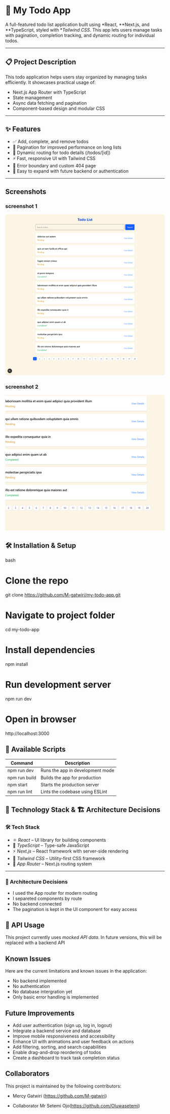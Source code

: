  # 📝 My Todo App

A full-featured todo list application built using *React, **Next.js, and **TypeScript, styled with **Tailwind CSS*. This app lets users manage tasks with pagination, completion tracking, and dynamic routing for individual todos.

---

## 📋 Project Description

This todo application helps users stay organized by managing tasks efficiently. It showcases practical usage of:
- Next.js App Router with TypeScript
- State management
- Async data fetching and pagination
- Component-based design and modular CSS

---

## ✨ Features

- ✅ Add, complete, and remove todos
- 🔄 Pagination for improved performance on long lists
- 🧭 Dynamic routing for todo details (/todos/[id])
- ⚡ Fast, responsive UI with Tailwind CSS
- 🔐 Error boundary and custom 404 page
- 🧪 Easy to expand with future backend or authentication

---

## Screenshots

### screenshot 1
![Homepage](./images/images.png)

### screenshot 2
![Todo List](./images/image2.png)

## 🛠 Installation & Setup

bash
# Clone the repo
git clone https://github.com/M-gatwiri/my-todo-app.git

# Navigate to project folder
cd my-todo-app

# Install dependencies
npm install

# Run development server
npm run dev

# Open in browser
http://localhost:3000


## 📜 Available Scripts


| Command           | Description                               |
|-------------------|-------------------------------------------|
| npm run dev     | Runs the app in development mode          |
| npm run build   | Builds the app for production             |
| npm start       | Starts the production server              |
| npm run lint    | Lints the codebase using ESLint           |


## 🧱 Technology Stack & 🏗 Architecture Decisions

### 🛠 Tech Stack

- ⚛ *React* – UI library for building components
- 🧪 *TypeScript* – Type-safe JavaScript
- ⚡ *Next.js* – React framework with server-side rendering
- 🎨 *Tailwind CSS* – Utility-first CSS framework
- 🧭 *App Router* – Next.js routing system

---

### 🧠 Architecture Decisions

- I used the App router for modern routing
- I separeted components by route
- No backend connected 
- The pagination is kept in the UI component for easy access


## 📡 API Usage

This project currently uses *mocked API data*. In future versions, this will be replaced with a backend API


## Known Issues

Here are the current limitations and known issues in the application:

- No backend implemented
- No authentication
- No database intergration yet
- Only basic error handling is implemented


## Future Improvements

- Add user authentication (sign up, log in, logout)
- Integrate a backend service and database
- Improve mobile responsiveness and accessibility
- Enhance UI with animations and user feedback on actions
- Add filtering, sorting, and search capabilities
- Enable drag-and-drop reordering of todos
- Create a dashboard to track task completion status


## Collaborators

This project is maintained by the following contributors:

- Mercy Gatwiri (https://github.com/M-gatwiri)

- Collaborator 
Mr Setemi Ojo(https://github.com/Oluwasetemi)